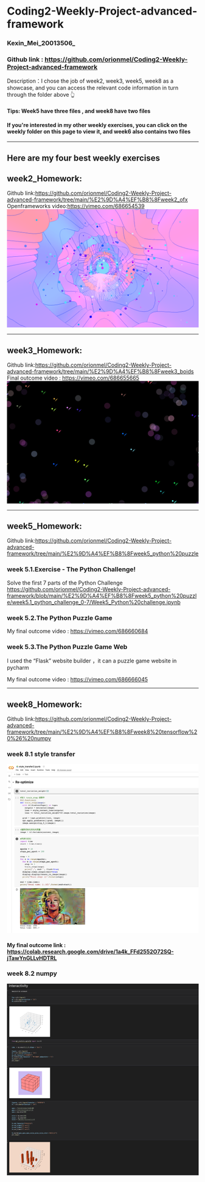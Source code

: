 # Coding2-Weekly-Project-advanced-framework
### Kexin_Mei_20013506_
### Github link : <https://github.com/orionmel/Coding2-Weekly-Project-advanced-framework>

Description：I chose the job of week2, week3, week5, week8 as a showcase, and you can access the relevant code information in turn through the folder above 👆 <br>

#### Tips: Week5 have three files , and week8 have two files <br>
#### If you're interested in my other weekly exercises, you can click on the weekly folder on this page to view it, and week6 also contains two files

---
## Here are my four best weekly exercises

## week2_Homework:
Github link:<https://github.com/orionmel/Coding2-Weekly-Project-advanced-framework/tree/main/%E2%9D%A4%EF%B8%8Fweek2_ofx><br>
Openframeworks video:<https://vimeo.com/686654539>
![](https://github.com/orionmel/Coding2-Weekly-Project-advanced-framework/blob/main/%E2%9D%A4%EF%B8%8Fweek2_ofx/finalwork.jpg)

---
## week3_Homework:
Github link:<https://github.com/orionmel/Coding2-Weekly-Project-advanced-framework/tree/main/%E2%9D%A4%EF%B8%8Fweek3_boids><br>
Final outcome video : <https://vimeo.com/686655665>
![](https://github.com/orionmel/Coding2-Weekly-Project-advanced-framework/blob/main/%E2%9D%A4%EF%B8%8Fweek3_boids/final_outcome.jpg)

---
## week5_Homework:
Github link:<https://github.com/orionmel/Coding2-Weekly-Project-advanced-framework/tree/main/%E2%9D%A4%EF%B8%8Fweek5_python%20puzzle><br>

### week 5.1.Exercise - The Python Challenge!
Solve the first 7 parts of the Python Challenge
https://github.com/orionmel/Coding2-Weekly-Project-advanced-framework/blob/main/%E2%9D%A4%EF%B8%8Fweek5_python%20puzzle/week5.1_python_challenge_0-7/Week5_Python%20challenge.ipynb

### week 5.2.The Python Puzzle Game
My final outcome video : <https://vimeo.com/686660684>

### week 5.3.The Python Puzzle Game Web 
I used the “Flask” website builder ，it can a puzzle game website in pycharm

My final outcome video : <https://vimeo.com/686666045>

--- 
## week8_Homework:
Github link:<https://github.com/orionmel/Coding2-Weekly-Project-advanced-framework/tree/main/%E2%9D%A4%EF%B8%8Fweek8%20tensorflow%20%26%20numpy><br>

### week 8.1 style transfer

![](https://github.com/orionmel/Coding2-Weekly-Project-advanced-framework/blob/main/%E2%9D%A4%EF%B8%8Fweek8%20tensorflow%20%26%20numpy/week8.1_style_transfer/image4.png)

#### My final outcome link : <https://colab.research.google.com/drive/1a4k_FFd2552O72SQ-jTawYnGLLvHDTRL>

### week 8.2 numpy

![](https://github.com/orionmel/Coding2-Weekly-Project-advanced-framework/blob/main/%E2%9D%A4%EF%B8%8Fweek8%20tensorflow%20%26%20numpy/week8_numpy/image3.png)

